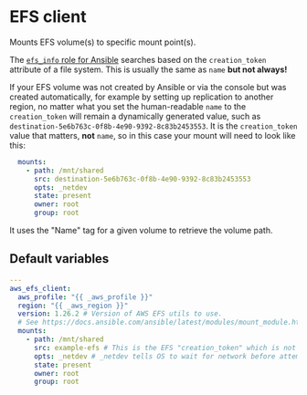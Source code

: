 # EFS client
Mounts EFS volume(s) to specific mount point(s).

The [`efs_info` role for Ansible](https://docs.ansible.com/ansible/latest/collections/community/aws/efs_info_module.html) searches based on the `creation_token` attribute of a file system. This is usually the same as `name` **but not always!**

If your EFS volume was not created by Ansible or via the console but was created automatically, for example by setting up replication to another region, no matter what you set the human-readable `name` to the `creation_token` will remain a dynamically generated value, such as `destination-5e6b763c-0f8b-4e90-9392-8c83b2453553`. It is the `creation_token` value that matters, **not** `name`, so in this case your mount will need to look like this:

```yaml
  mounts:
    - path: /mnt/shared
      src: destination-5e6b763c-0f8b-4e90-9392-8c83b2453553
      opts: _netdev
      state: present
      owner: root
      group: root
```

It uses the "Name" tag for a given volume to retrieve the volume path.


<!--TOC-->
<!--ENDTOC-->

<!--ROLEVARS-->
## Default variables
```yaml
---
aws_efs_client:
  aws_profile: "{{ _aws_profile }}"
  region: "{{ _aws_region }}"
  version: 1.26.2 # Version of AWS EFS utils to use.
  # See https://docs.ansible.com/ansible/latest/modules/mount_module.html
  mounts:
    - path: /mnt/shared
      src: example-efs # This is the EFS "creation_token" which is not always "name" - read the role docs carefully!
      opts: _netdev # _netdev tells OS to wait for network before attempting to mount
      state: present
      owner: root
      group: root

```

<!--ENDROLEVARS-->

